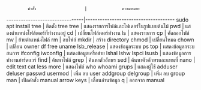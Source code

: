             คำสั้ง                  |             ความหมาย
  --------------------------------|-------------------------------------
  sudo apt install tree           |  ติดตั้ง tree
  tree                            |  แสดงรายการไฟล์และโฟเดอร์ในรูปแบบต้นไม้
  pwd                             |  แสดงตำเเหน่งโฟล์เดอร์ที่ทำงานอยู่
  cd                              |  เปลี่ยนโฟล์เดอร์ทำงาน
  ls                              |  แสดงรายการ
  cp                              |  คัดลอกไฟล์
  mv                              |  ย้ายตำเเหน่งไฟล์
  rm                              |  ลบไฟล์
  mkdir                           |  สร้าง directory
  chmod                           |  เปลี่ยนโหมด
  chown                           |  เปลี่ยน owner
  df free uname lsb_release       |  แสดงข้อมูลระบบ
  ps top                          |  เเสดงข้อมูลกระบสนการ
  ifconfig  iwconfig              |  เเสดงข้อมูลเครือข่าย
  lshal lshw lspci lsusb          |  แสดงข้อมูลการทำงานฮาร์ดเเวร์
  find                            |  ค้นหาไฟล์
  grep                            |  ค้นหาตัวอักษร
  sed                             |  ค้นหาตัวอักษรและแทนที่
  nano                            |  edit text
  cat less more                   |  แสดงไฟล์
  who whoami grups                |  แสดงผู้ใช้
  adduser deluser passwd usermod  |  เพิ่ม ลบ user
  addgroup delgroup               |  เพิ่ม ลบ group
  man                             |  เปิดคำสั่ง manual
  arrow keys                      |  เลื่อนอ่านข้อมูล
  q                               |  ออกจาก manual
